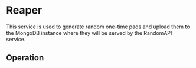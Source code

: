# Reaper
This service is used to generate random one-time pads and upload them to the 
MongoDB instance where they will be served by the RandomAPI service. 

## Operation
